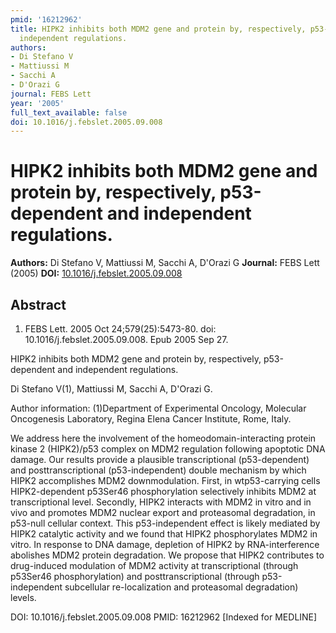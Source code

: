 ```yaml
---
pmid: '16212962'
title: HIPK2 inhibits both MDM2 gene and protein by, respectively, p53-dependent and
  independent regulations.
authors:
- Di Stefano V
- Mattiussi M
- Sacchi A
- D'Orazi G
journal: FEBS Lett
year: '2005'
full_text_available: false
doi: 10.1016/j.febslet.2005.09.008
---
```


# HIPK2 inhibits both MDM2 gene and protein by, respectively, p53-dependent and independent regulations.
**Authors:** Di Stefano V, Mattiussi M, Sacchi A, D'Orazi G
**Journal:** FEBS Lett (2005)
**DOI:** [10.1016/j.febslet.2005.09.008](https://doi.org/10.1016/j.febslet.2005.09.008)

## Abstract

1. FEBS Lett. 2005 Oct 24;579(25):5473-80. doi: 10.1016/j.febslet.2005.09.008.
Epub  2005 Sep 27.

HIPK2 inhibits both MDM2 gene and protein by, respectively, p53-dependent and
independent regulations.

Di Stefano V(1), Mattiussi M, Sacchi A, D'Orazi G.

Author information:
(1)Department of Experimental Oncology, Molecular Oncogenesis Laboratory, Regina
Elena Cancer Institute, Rome, Italy.

We address here the involvement of the homeodomain-interacting protein kinase 2
(HIPK2)/p53 complex on MDM2 regulation following apoptotic DNA damage. Our
results provide a plausible transcriptional (p53-dependent) and
posttranscriptional (p53-independent) double mechanism by which HIPK2
accomplishes MDM2 downmodulation. First, in wtp53-carrying cells HIPK2-dependent
p53Ser46 phosphorylation selectively inhibits MDM2 at transcriptional level.
Secondly, HIPK2 interacts with MDM2 in vitro and in vivo and promotes MDM2
nuclear export and proteasomal degradation, in p53-null cellular context. This
p53-independent effect is likely mediated by HIPK2 catalytic activity and we
found that HIPK2 phosphorylates MDM2 in vitro. In response to DNA damage,
depletion of HIPK2 by RNA-interference abolishes MDM2 protein degradation. We
propose that HIPK2 contributes to drug-induced modulation of MDM2 activity at
transcriptional (through p53Ser46 phosphorylation) and posttranscriptional
(through p53-independent subcellular re-localization and proteasomal
degradation) levels.

DOI: 10.1016/j.febslet.2005.09.008
PMID: 16212962 [Indexed for MEDLINE]
